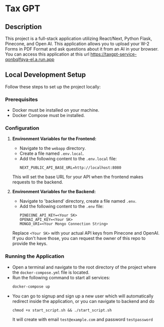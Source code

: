 # Tax GPT

## Description
This project is a full-stack application utilizing React/Next, Python Flask, Pinecone, and Open AI. This application allows you to upload your W-2 Forms in PDF Format and ask questions about it from an AI in your browser. You can access this application at this url https://taxgpt-service-qonbqlfqya-el.a.run.app

## Local Development Setup

Follow these steps to set up the project locally:

### Prerequisites
- Docker must be installed on your machine.
- Docker Compose must be installed.

### Configuration

1. **Environment Variables for the Frontend:**
   - Navigate to the `webapp` directory.
   - Create a file named `.env.local`.
   - Add the following content to the `.env.local` file:
     ```
     NEXT_PUBLIC_API_BASE_URL=http://localhost:8080
     ```
   This will set the base URL for your API when the frontend makes requests to the backend.

2. **Environment Variables for the Backend:**
   - Navigate to 'backend' directory, create a file named `.env`.
   - Add the following content to the `.env` file:
     ```
     PINECONE_API_KEY=<Your SK>
     OPENAI_API_KEY=<Your SK>
     MONGO_URI=<Your Mongo Connection String>
     ```
   Replace `<Your SK>` with your actual API keys from Pinecone and OpenAI. If you don't have those, you can request the owner of this repo to provide the keys.

### Running the Application

- Open a terminal and navigate to the root directory of the project where the `docker-compose.yml` file is located.
- Run the following command to start all services:
  ```bash
  docker-compose up
- You can go to signup and sign up a new user which will automatically redirect inside the application, or you can navigate to backend and do
  ```
  chmod +x start_script.sh && ./start_script.sh
  ```
  It will create with email `test@example.com` and password `testpassword`
  
